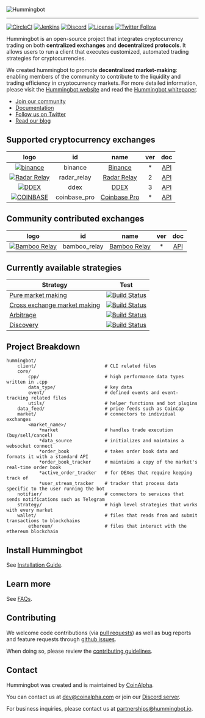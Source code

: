![Hummingbot](https://i.ibb.co/X5zNkKw/blacklogo-with-text.png)

----
[![CircleCI](https://circleci.com/gh/CoinAlpha/hummingbot.svg?style=svg&circle-token=c9c4825f21e34926ac8a406eeb260ddee0f726ff)](https://circleci.com/gh/CoinAlpha/hummingbot)
[![Jenkins](https://jenkins-hb.coinalpha.com/buildStatus/icon?job=hb_test-stable&subject=jenkins:stable)](https://jenkins-hb.coinalpha.com/job/hb_test-stable)
[![Discord](https://img.shields.io/discord/530578568154054663.svg?color=768AD4&label=discord&logo=https%3A%2F%2Fdiscordapp.com%2Fassets%2F8c9701b98ad4372b58f13fd9f65f966e.svg)](https://discord.hummingbot.io/)
[![License](https://img.shields.io/badge/License-Apache%202.0-informational.svg)](https://github.com/CoinAlpha/hummingbot/blob/master/LICENSE)
[![Twitter Follow](https://img.shields.io/twitter/follow/hummingbot_io.svg?style=social&label=hummingbot)](https://twitter.com/hummingbot_io)

Hummingbot is an open-source project that integrates cryptocurrency trading on both **centralized exchanges** and **decentralized protocols**. It allows users to run a client that executes customized, automated trading strategies for cryptocurrencies.

We created hummingbot to promote **decentralized market-making**: enabling members of the community to contribute to the liquidity and trading efficiency in cryptocurrency markets. For more detailed information, please visit the [Hummingbot website](https://hummingbot.io) and read the [Hummingbot whitepaper](https://hummingbot.io/whitepaper.pdf).

- [Join our community](https://discord.coinalpha.com)
- [Documentation](https://docs.hummingbot.io)
- [Follow us on Twitter](https://twitter.com/hummingbot_io)
- [Read our blog](https://www.hummingbot.io/blog)

## Supported cryptocurrency exchanges

| logo | id | name | ver | doc|
|:---:|:---:|:---:|:---:|:---:|
| [![binance](https://i.ibb.co/m0YDQLd/Screen-Shot-2019-03-14-at-10-53-42-AM.png)](https://www.binance.com/?ref=10205187) | binance | [Binance](https://www.binance.com/) | * | [API](https://github.com/binance-exchange/binance-official-api-docs/blob/master/rest-api.md) | [![Build Status](https://jenkins-hb.coinalpha.com/buildStatus/icon?job=hb_test-exchange_binance&subject=test)](https://jenkins-hb.coinalpha.com/job/hb_test-exchange_binance/) |
| [![Radar Relay](https://i.ibb.co/7RW75mf/Screen-Shot-2019-03-14-at-10-47-07-AM.png)](https://radarrelay.com/) | radar_relay | [Radar Relay](https://radarrelay.com/) | 2 | [API](https://developers.radarrelay.com/api/trade-api) | [![Build Status](https://jenkins-hb.coinalpha.com/buildStatus/icon?job=hb_test-exchange_radar_relay&subject=test)](https://jenkins-hb.coinalpha.com/job/hb_test-exchange_radar_relay/) |
| [![DDEX](https://i.ibb.co/Lrpps2G/Screen-Shot-2019-03-14-at-10-39-23-AM.png)](https://ddex.io/) | ddex | [DDEX](https://ddex.io/) | 3 | [API](https://docs.ddex.io/) | [![Build Status](https://jenkins-hb.coinalpha.com/buildStatus/icon?job=hb_test-exchange_ddex&subject=test)](https://jenkins-hb.coinalpha.com/job/hb_test-exchange_ddex/) |
| [![COINBASE](https://i.ibb.co/h9JdGDW/cbp.jpg)](https://pro.coinbase.com/) | coinbase_pro | [Coinbase Pro](https://pro.coinbase.com/) | * | [API](https://docs.pro.coinbase.com/) | [![Build Status](https://jenkins-hb.coinalpha.com/buildStatus/icon?job=hb_test-exchange_coinbase&subject=test)](https://jenkins-hb.coinalpha.com/job/hb_test-exchange_coinbase/) |

## Community contributed exchanges

| logo | id | name | ver | doc|
|:---:|:---:|:---:|:---:|:---:|
| [![Bamboo Relay](https://i.ibb.co/1sPt940/Screen-Shot-2019-06-06-at-17-50-04.png)](https://bamboorelay.com/) | bamboo_relay | [Bamboo Relay](https://bamboorelay.com/) | * | [API](https://sra.bamboorelay.com/) |

## Currently available strategies

| Strategy | Test |
|--|--|
| [Pure market making](https://docs.hummingbot.io/strategies/pure-market-making/) | [![Build Status](https://jenkins-hb.coinalpha.com/buildStatus/icon?job=hb_test-strategy_pure-mm&subject=test)](https://jenkins-hb.coinalpha.com/job/hb_test-strategy_pure-mm/) |
| [Cross exchange market making](https://docs.hummingbot.io/strategies/cross-exchange-market-making/) | [![Build Status](https://jenkins-hb.coinalpha.com/buildStatus/icon?job=hb_test-strategy_xemm&subject=test)](https://jenkins-hb.coinalpha.com/job/hb_test-strategy_xemm/) |
| [Arbitrage](https://docs.hummingbot.io/strategies/arbitrage/) | [![Build Status](https://jenkins-hb.coinalpha.com/buildStatus/icon?job=hb_test-strategy_arbitrage&subject=test)](https://jenkins-hb.coinalpha.com/job/hb_test-strategy_arbitrage/) |
| [Discovery](https://docs.hummingbot.io/strategies/discovery/) | [![Build Status](https://jenkins-hb.coinalpha.com/buildStatus/icon?job=hb_test-strategy_discovery&subject=test)](https://jenkins-hb.coinalpha.com/job/hb_test-strategy_discovery/) |

## Project Breakdown
```
hummingbot/
    client/                         # CLI related files
    core/ 
        cpp/                        # high performance data types written in .cpp
        data_type/                  # key data 
        event/                      # defined events and event-tracking related files
        utils/                      # helper functions and bot plugins      
    data_feed/                      # price feeds such as CoinCap
    market/                         # connectors to individual exchanges
        <market_name>/
            *market                 # handles trade execution (buy/sell/cancel)
            *data_source            # initializes and maintains a websocket connect
            *order_book             # takes order book data and formats it with a standard API                 
            *order_book_tracker     # maintains a copy of the market's real-time order book    
            *active_order_tracker   # for DEXes that require keeping track of                  
            *user_stream_tracker    # tracker that process data specific to the user running the bot
    notifier/                       # connectors to services that sends notifications such as Telegram
    strategy/                       # high level strategies that works with every market
    wallet/                         # files that reads from and submit transactions to blockchains
        ethereum/                   # files that interact with the ethereum blockchain

```
## Install Hummingbot
See [Installation Guide](https://docs.hummingbot.io/installation/).

## Learn more
See [FAQs](https://docs.hummingbot.io/faq/).

## Contributing

We welcome code contributions (via [pull requests](./pulls)) as well as bug reports and feature requests through [github issues](./issues).

When doing so, please review the [contributing guidelines](CONTRIBUTING.md).

## Contact
Hummingbot was created and is maintained by [CoinAlpha](https://www.coinalpha.com). 

You can contact us at [dev@coinalpha.com](mailto:dev@coinalpha.com) or join our [Discord server](https://discord.coinalpha.com).

For business inquiries, please contact us at [partnerships@hummingbot.io](mailto:partnerships@hummingbot.io).

